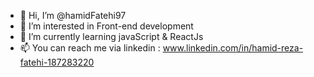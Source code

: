 - 👋 Hi, I’m @hamidFatehi97
- 👀 I’m interested in Front-end development
- 🌱 I’m currently learning javaScript & ReactJs
- 📫 You can reach me via linkedin : www.linkedin.com/in/hamid-reza-fatehi-187283220



